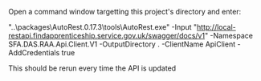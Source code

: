 Open a command window targetting this project's directory and enter:

"..\packages\AutoRest.0.17.3\tools\AutoRest.exe" -Input "http://local-restapi.findapprenticeship.service.gov.uk/swagger/docs/v1" -Namespace SFA.DAS.RAA.Api.Client.V1 -OutputDirectory . -ClientName ApiClient -AddCredentials true

This should be rerun every time the API is updated